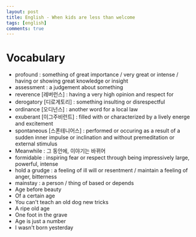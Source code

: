 ```yaml
---
layout: post
title: English - When kids are less than welcome
tags: [english]
comments: true
---
```


# Vocabulary

- profound : something of great importance / very great or intense / having or showing great knowledge or insight
- assessment : a judgement about something
- reverence [레버런스] : having a very high opinion and respect for 
- derogatory [디로게토리] : something insulting or disrespectful
- ordinance [오디넌스] : another word for a local law
- exuberant [이그주비런트] : filled with or characterized by a lively energe and excitement
- spontaneous [스폰테니어스] : performed or occuring as a result of a sudden inner impulse or inclination and without premeditation or external stimulus
- Meanwhile : 그 동안에, 이야기는 바뀌어
- formidable : inspiring fear or respect through being impressively large, powerful, intense
- hold a grudge : a feeling of ill will or resentment / maintain a feeling of anger, bitterness
- mainstay : a person / thing of based or depends
- Age before beauty
- Of a certain age
- You can't teach an old dog new tricks
- A ripe old age
- One foot in the grave
- Age is just a number
- I wasn't born yesterday
